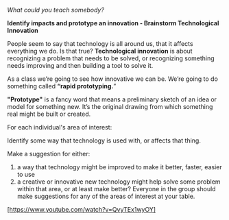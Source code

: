 _What could you teach somebody?_

**Identify impacts and prototype an innovation - Brainstorm Technological Innovation**

People seem to say that technology is all around us, that it affects everything we do. Is that true? **Technological innovation** is about recognizing a problem that needs to be solved, or recognizing something needs improving and then building a tool to solve it.

As a class we’re going to see how innovative we can be. We’re going to do something called **“rapid prototyping.**”

**"Prototype"** is a fancy word that means a preliminary sketch of an idea or model for something new. It’s the original drawing from which something real might be built or created.


For each individual's area of interest:

Identify some way that technology is used with, or affects that thing.

Make a suggestion for either:

  1.    a way that technology might be improved to make it better, faster, easier to use
  2.    a creative or innovative new technology might help solve some problem within that area, or at least make better?
Everyone in the group should make suggestions for any of the areas of interest at your table.


[https://www.youtube.com/watch?v=QvyTEx1wyOY]


